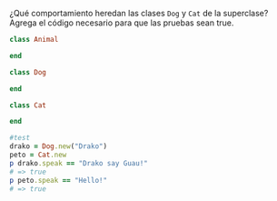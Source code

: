 ¿Qué comportamiento heredan las clases `Dog` y `Cat` de la superclase? Agrega el código necesario para que las pruebas sean true.

```Ruby
class Animal

end

class Dog

end

class Cat

end

#test
drako = Dog.new("Drako")
peto = Cat.new
p drako.speak == "Drako say Guau!"         
# => true
p peto.speak == "Hello!"           
# => true
```
